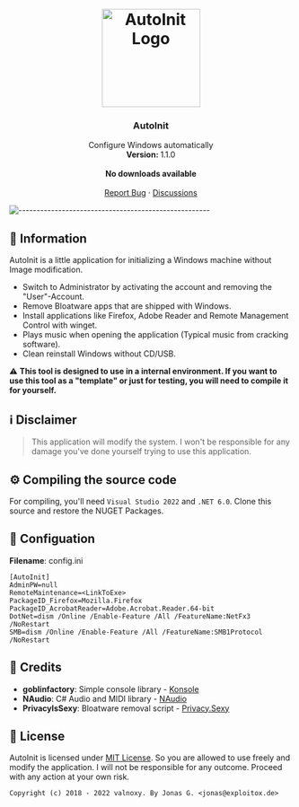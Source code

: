 <h1 align="center"><br><img src="https://dl.exploitox.de/other/AutoInit.png" alt="AutoInit Logo" width=175px></h1>

<h3 align="center">AutoInit</h3>
<p align="center">
    Configure Windows automatically
    <br />
    <strong>Version: </strong>1.1.0
    <br />
    <br />
    <a><strong>No downloads available</strong></a>
    <br />
    <br />
    <a href="https://github.com/valnoxy/AutoInit/issues">Report Bug</a>
    ·
    <a href="https://github.com/valnoxy/AutoInit/discussions/">Discussions</a>
  </p>
</p>

![-----------------------------------------------------](https://dl.exploitox.de/t440p-oc/rainbow.png)

## 🔔 Information
AutoInit is a little application for initializing a Windows machine without Image modification. 


- Switch to Administrator by activating the account and removing the "User"-Account.
- Remove Bloatware apps that are shipped with Windows.
- Install applications like Firefox, Adobe Reader and Remote Management Control with winget.
- Plays music when opening the application (Typical music from cracking software).
- Clean reinstall Windows without CD/USB.

⚠ **This tool is designed to use in a internal environment. If you want to use this tool as a "template" or just for testing, you will need to compile it for yourself.**

## ℹ️ Disclaimer
> This application will modify the system. I won't be responsible for any damage you've done yourself trying to use this application.

## ⚙️ Compiling the source code
For compiling, you'll need ```Visual Studio 2022``` and ```.NET 6.0```.
Clone this source and restore the NUGET Packages.

## 📜 Configuation

**Filename**: config.ini
```
[AutoInit]
AdminPW=null
RemoteMaintenance=<LinkToExe>
PackageID_Firefox=Mozilla.Firefox
PackageID_AcrobatReader=Adobe.Acrobat.Reader.64-bit
DotNet=dism /Online /Enable-Feature /All /FeatureName:NetFx3 /NoRestart
SMB=dism /Online /Enable-Feature /All /FeatureName:SMB1Protocol /NoRestart
```

## 📖 Credits
 - **goblinfactory**: Simple console library - [Konsole](https://github.com/goblinfactory/konsole)
 - **NAudio**: C# Audio and MIDI library - [NAudio](https://github.com/naudio/NAudio)
 - **PrivacyIsSexy**: Bloatware removal script - [Privacy.Sexy](https://privacy.sexy/)

## 🧾 License
AutoInit is licensed under [MIT License](https://github.com/valnoxy/AutoInit/blob/main/LICENSE). So you are allowed to use freely and modify the application. I will not be responsible for any outcome. Proceed with any action at your own risk.

```Copyright (c) 2018 - 2022 valnoxy. By Jonas G. <jonas@exploitox.de> ```
